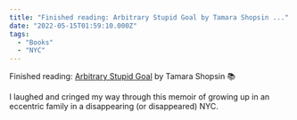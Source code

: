 ```yaml
---
title: "Finished reading: Arbitrary Stupid Goal by Tamara Shopsin ..."
date: "2022-05-15T01:59:10.000Z"
tags: 
  - "Books"
  - "NYC"
---
```


Finished reading: [Arbitrary Stupid Goal](https://bookshop.org/a/21729/9781250183910) by Tamara Shopsin 📚

I laughed and cringed my way through this memoir of growing up in an eccentric family in a disappearing (or disappeared) NYC.
